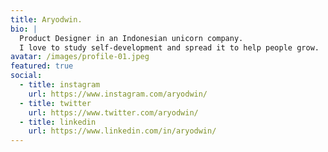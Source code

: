 ```yaml
---
title: Aryodwin.
bio: |
  Product Designer in an Indonesian unicorn company.
  I love to study self-development and spread it to help people grow.
avatar: /images/profile-01.jpeg
featured: true
social:
  - title: instagram
    url: https://www.instagram.com/aryodwin/
  - title: twitter
    url: https://www.twitter.com/aryodwin/
  - title: linkedin
    url: https://www.linkedin.com/in/aryodwin/
---
```

